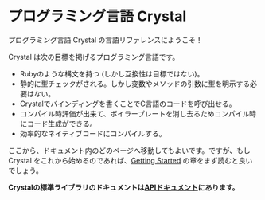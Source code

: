 # プログラミング言語 Crystal

プログラミング言語 Crystal の言語リファレンスにようこそ！

Crystal は次の目標を掲げるプログラミング言語です。

* Rubyのような構文を持つ (しかし互換性は目標ではない)。
* 静的に型チェックがされる。しかし変数やメソッドの引数に型を明示する必要はない。
* Crystalでバインディングを書くことでC言語のコードを呼び出せる。
* コンパイル時評価が出来て、ボイラープレートを消し去るためコンパイル時にコード生成ができる。
* 効率的なネイティブコードにコンパイルする。

ここから、ドキュメント内のどのページへ移動してもよいです。ですが、もし Crystal をこれから始めるのであれば、[Getting Started](./getting_started/README.md) の章をまず読むと良いでしょう。

**Crystalの標準ライブラリのドキュメントは[APIドキュメント](https://crystal-lang.org/api)にあります。**
